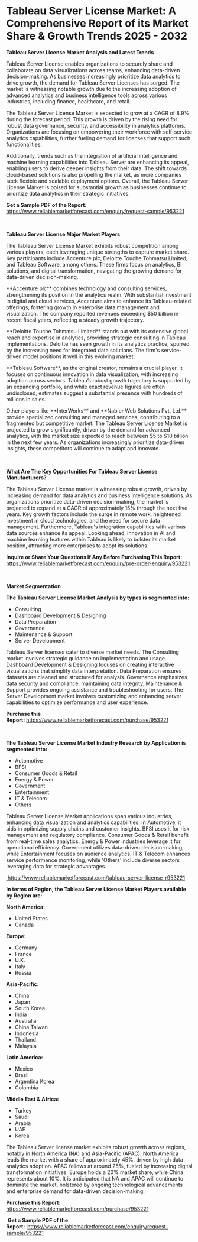 <p><h1>Tableau Server License Market: A Comprehensive Report of its Market Share & Growth Trends 2025 - 2032</h1></p><p><strong>Tableau Server License Market Analysis and Latest Trends</strong></p>
<p><p>Tableau Server License enables organizations to securely share and collaborate on data visualizations across teams, enhancing data-driven decision-making. As businesses increasingly prioritize data analytics to drive growth, the demand for Tableau Server Licenses has surged. The market is witnessing notable growth due to the increasing adoption of advanced analytics and business intelligence tools across various industries, including finance, healthcare, and retail.</p><p>The Tableau Server License Market is expected to grow at a CAGR of 8.9% during the forecast period. This growth is driven by the rising need for robust data governance, security, and accessibility in analytics platforms. Organizations are focusing on empowering their workforce with self-service analytics capabilities, further fueling demand for licenses that support such functionalities.</p><p>Additionally, trends such as the integration of artificial intelligence and machine learning capabilities into Tableau Server are enhancing its appeal, enabling users to derive deeper insights from their data. The shift towards cloud-based solutions is also propelling the market, as more companies seek flexible and scalable deployment options. Overall, the Tableau Server License Market is poised for substantial growth as businesses continue to prioritize data analytics in their strategic initiatives.</p></p>
<p><strong>Get a Sample PDF of the Report:&nbsp;</strong> <a href="https://www.reliablemarketforecast.com/enquiry/request-sample/953221?utm_campaign=1895&utm_medium=2&utm_source=Github&utm_content=ia&utm_term=18042025&utm_id=tableau-server-license">https://www.reliablemarketforecast.com/enquiry/request-sample/953221</a></p>
<p>&nbsp;</p>
<p><strong>Tableau Server License Major Market Players</strong></p>
<p><p>The Tableau Server License Market exhibits robust competition among various players, each leveraging unique strengths to capture market share. Key participants include Accenture plc, Deloitte Touche Tohmatsu Limited, and Tableau Software, among others. These firms focus on analytics, BI solutions, and digital transformation, navigating the growing demand for data-driven decision-making.</p><p>**Accenture plc** combines technology and consulting services, strengthening its position in the analytics realm. With substantial investment in digital and cloud services, Accenture aims to enhance its Tableau-related offerings, fostering growth in enterprise data management and visualization. The company reported revenues exceeding $50 billion in recent fiscal years, reflecting a steady growth trajectory.</p><p>**Deloitte Touche Tohmatsu Limited** stands out with its extensive global reach and expertise in analytics, providing strategic consulting in Tableau implementations. Deloitte has seen growth in its analytics practice, spurred by the increasing need for integrated data solutions. The firm's service-driven model positions it well in this evolving market.</p><p>**Tableau Software**, as the original creator, remains a crucial player. It focuses on continuous innovation in data visualization, with increasing adoption across sectors. Tableau’s robust growth trajectory is supported by an expanding portfolio, and while exact revenue figures are often undisclosed, estimates suggest a substantial presence with hundreds of millions in sales.</p><p>Other players like **InterWorks** and **Nabler Web Solutions Pvt. Ltd.** provide specialized consulting and managed services, contributing to a fragmented but competitive market. The Tableau Server License Market is projected to grow significantly, driven by the demand for advanced analytics, with the market size expected to reach between $5 to $10 billion in the next few years. As organizations increasingly prioritize data-driven insights, these competitors will continue to adapt and innovate.</p></p>
<p>&nbsp;</p>
<p><strong>What Are The Key Opportunities For Tableau Server License Manufacturers?</strong></p>
<p><p>The Tableau Server License market is witnessing robust growth, driven by increasing demand for data analytics and business intelligence solutions. As organizations prioritize data-driven decision-making, the market is projected to expand at a CAGR of approximately 15% through the next five years. Key growth factors include the surge in remote work, heightened investment in cloud technologies, and the need for secure data management. Furthermore, Tableau's integration capabilities with various data sources enhance its appeal. Looking ahead, innovation in AI and machine learning features within Tableau is likely to bolster its market position, attracting more enterprises to adopt its solutions.</p></p>
<p><strong>Inquire or Share Your Questions If Any Before Purchasing This Report:</strong> <a href="https://www.reliablemarketforecast.com/enquiry/pre-order-enquiry/953221?utm_campaign=1895&utm_medium=2&utm_source=Github&utm_content=ia&utm_term=18042025&utm_id=tableau-server-license">https://www.reliablemarketforecast.com/enquiry/pre-order-enquiry/953221</a></p>
<p>&nbsp;</p>
<p><strong>Market Segmentation</strong></p>
<p><strong>The Tableau Server License Market Analysis by types is segmented into:</strong></p>
<p><ul><li>Consulting</li><li>Dashboard Development & Designing</li><li>Data Preparation</li><li>Governance</li><li>Maintenance & Support</li><li>Server Development</li></ul></p>
<p><p>Tableau Server licenses cater to diverse market needs. The Consulting market involves strategic guidance on implementation and usage. Dashboard Development & Designing focuses on creating interactive visualizations that simplify data interpretation. Data Preparation ensures datasets are cleaned and structured for analysis. Governance emphasizes data security and compliance, maintaining data integrity. Maintenance & Support provides ongoing assistance and troubleshooting for users. The Server Development market involves customizing and enhancing server capabilities to optimize performance and user experience.</p></p>
<p><strong>Purchase this Report:&nbsp;</strong><a href="https://www.reliablemarketforecast.com/purchase/953221?utm_campaign=1895&utm_medium=2&utm_source=Github&utm_content=ia&utm_term=18042025&utm_id=tableau-server-license">https://www.reliablemarketforecast.com/purchase/953221</a></p>
<p>&nbsp;</p>
<p><strong>The Tableau Server License Market Industry Research by Application is segmented into:</strong></p>
<p><ul><li>Automotive</li><li>BFSI</li><li>Consumer Goods & Retail</li><li>Energy & Power</li><li>Government</li><li>Entertainment</li><li>IT & Telecom</li><li>Others</li></ul></p>
<p><p>Tableau Server License Market applications span various industries, enhancing data visualization and analytics capabilities. In Automotive, it aids in optimizing supply chains and customer insights. BFSI uses it for risk management and regulatory compliance. Consumer Goods & Retail benefit from real-time sales analytics. Energy & Power industries leverage it for operational efficiency. Government utilizes data-driven decision-making, while Entertainment focuses on audience analytics. IT & Telecom enhances service performance monitoring, while 'Others' include diverse sectors leveraging data for strategic advantages.</p></p>
<p><a href="https://www.reliablemarketforecast.com/tableau-server-license-r953221?utm_campaign=1895&utm_medium=2&utm_source=Github&utm_content=ia&utm_term=18042025&utm_id=tableau-server-license">&nbsp;https://www.reliablemarketforecast.com/tableau-server-license-r953221</a></p>
<p><strong>In terms of Region, the Tableau Server License Market Players available by Region are:</strong></p>
<p>
    <p> <strong> North America: </strong>
        <ul>
            <li>United States</li>
            <li>Canada</li>
        </ul>
        </p> 
    <p> <strong> Europe: </strong>
        <ul>
            <li>Germany</li>
            <li>France</li>
            <li>U.K.</li>
            <li>Italy</li>
            <li>Russia</li>
        </ul>
        </p> 
    <p> <strong> Asia-Pacific: </strong>
        <ul>
            <li>China</li>
            <li>Japan</li>
            <li>South Korea</li>
            <li>India</li>
            <li>Australia</li>
            <li>China Taiwan</li>
            <li>Indonesia</li>
            <li>Thailand</li>
            <li>Malaysia</li>
        </ul>
        </p> 
    <p> <strong> Latin America: </strong>
        <ul>
            <li>Mexico</li>
            <li>Brazil</li>
            <li>Argentina Korea</li>
            <li>Colombia</li>
        </ul>
        </p> 
    <p> <strong> Middle East & Africa: </strong>
        <ul>
            <li>Turkey</li>
            <li>Saudi</li>
            <li>Arabia</li>
            <li>UAE</li>
            <li>Korea</li>
        </ul>
    </p>
    </p>
<p><p>The Tableau Server license market exhibits robust growth across regions, notably in North America (NA) and Asia-Pacific (APAC). North America leads the market with a share of approximately 45%, driven by high data analytics adoption. APAC follows at around 25%, fueled by increasing digital transformation initiatives. Europe holds a 20% market share, while China represents about 10%. It is anticipated that NA and APAC will continue to dominate the market, bolstered by ongoing technological advancements and enterprise demand for data-driven decision-making.</p></p>
<p><strong>Purchase this Report: </strong><a href="https://www.reliablemarketforecast.com/purchase/953221?utm_campaign=1895&utm_medium=2&utm_source=Github&utm_content=ia&utm_term=18042025&utm_id=tableau-server-license">https://www.reliablemarketforecast.com/purchase/953221</a></p>
<p>&nbsp;<strong>Get a Sample PDF of the Report:&nbsp;&nbsp;</strong><a href="https://www.reliablemarketforecast.com/enquiry/request-sample/953221?utm_campaign=1895&utm_medium=2&utm_source=Github&utm_content=ia&utm_term=18042025&utm_id=tableau-server-license">https://www.reliablemarketforecast.com/enquiry/request-sample/953221</a></p>
<p><strong></strong></p>
<p><p></p><p></p><p></p></p>